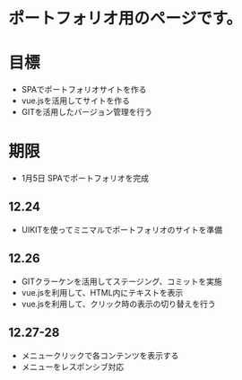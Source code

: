 # ポートフォリオ用のページです。

# 目標
- SPAでポートフォリオサイトを作る
- vue.jsを活用してサイトを作る
- GITを活用したバージョン管理を行う

# 期限
- 1月5日 SPAでポートフォリオを完成

## 12.24
- UIKITを使ってミニマルでポートフォリオのサイトを準備

## 12.26
- GITクラーケンを活用してステージング、コミットを実施
- vue.jsを利用して、HTML内にテキストを表示
- vue.jsを利用して、クリック時の表示の切り替えを行う

## 12.27-28
- メニュークリックで各コンテンツを表示する
- メニューをレスポンシブ対応

